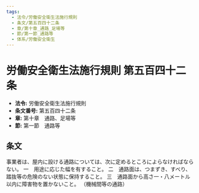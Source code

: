 ```yaml
---
tags:
  - 法令/労働安全衛生法施行規則
  - 条文/第五百四十二条
  - 章/第十章_通路_足場等
  - 節/第一節_通路等
  - 体系/労働安全衛生
---
```

# 労働安全衛生法施行規則 第五百四十二条

- **法令:** 労働安全衛生法施行規則
- **条文番号:** 第五百四十二条
- **章:** 第十章　通路、足場等
- **節:** 第一節　通路等

## 条文
事業者は、屋内に設ける通路については、次に定めるところによらなければならない。
一　用途に応じた幅を有すること。
二　通路面は、つまずき、すべり、踏抜等の危険のない状態に保持すること。
三　通路面から高さ一・八メートル以内に障害物を置かないこと。
（機械間等の通路）

